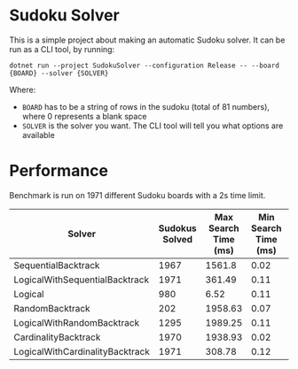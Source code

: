 # Sudoku Solver
This is a simple project about making an automatic Sudoku solver.
It can be run as a CLI tool, by running:

`dotnet run --project SudokuSolver --configuration Release -- --board {BOARD} --solver {SOLVER}`

Where:
* `BOARD` has to be a string of rows in the sudoku (total of 81 numbers), where 0 represents a blank space
* `SOLVER` is the solver you want. The CLI tool will tell you what options are available

# Performance
Benchmark is run on 1971 different Sudoku boards with a 2s time limit.


| Solver | Sudokus Solved | Max Search Time (ms) | Min Search Time (ms) | Average Search Time (ms) | Max Calls | Min Calls | Average Calls |
| - | - | - | - | - | - | - | - |
| SequentialBacktrack | 1967 | 1561.8 | 0.02 | 19.66 | 39587512 | 43 | 431681.88 |
| LogicalWithSequentialBacktrack | 1971 | 361.49 | 0.11 | 3.87 | 3467757 | 2 | 48381.09 |
| Logical | 980 | 6.52 | 0.11 | 0.68 | 21 | 0 | 2.31 |
| RandomBacktrack | 202 | 1958.63 | 0.07 | 433.67 | 21840169 | 0 | 16689656.29 |
| LogicalWithRandomBacktrack | 1295 | 1989.25 | 0.11 | 40.31 | 21498951 | 0 | 6720735.16 |
| CardinalityBacktrack | 1970 | 1938.93 | 0.02 | 16.77 | 28219401 | 42 | 201439.14 |
| LogicalWithCardinalityBacktrack | 1971 | 308.78 | 0.12 | 3.82 | 4286183 | 2 | 30773.05 |
